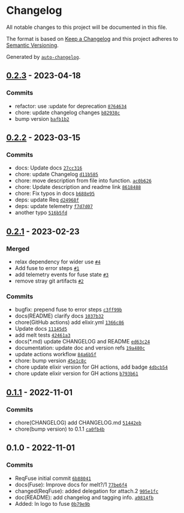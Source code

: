 # Changelog

All notable changes to this project will be documented in this file.

The format is based on [Keep a Changelog](https://keepachangelog.com/en/1.0.0/)
and this project adheres to [Semantic Versioning](https://semver.org/spec/v2.0.0.html).

Generated by [`auto-changelog`](https://github.com/CookPete/auto-changelog).

## [0.2.3](https://github.com/carsdotcom/req_fuse/compare/0.2.2...0.2.3) - 2023-04-18

### Commits

- refactor: use :update for deprecation [`8764634`](https://github.com/carsdotcom/req_fuse/commit/87646348e7161707358456f7ac3b26f55e21c083)
- chore: update changelog changes [`b82938c`](https://github.com/carsdotcom/req_fuse/commit/b82938cd0bbbf5d7a73ff5a229a3a95553185560)
- bump version [`bafb1b2`](https://github.com/carsdotcom/req_fuse/commit/bafb1b2df262f6e564133e949e53108957394e67)

## [0.2.2](https://github.com/carsdotcom/req_fuse/compare/0.2.1...0.2.2) - 2023-03-15

### Commits

- docs: Update docs [`27cc316`](https://github.com/carsdotcom/req_fuse/commit/27cc316ce32456a47e9cf8669bce465027d19199)
- chore: update Changelog [`d11b585`](https://github.com/carsdotcom/req_fuse/commit/d11b58597a278eedc116a6654d0ec290a5e80078)
- chore: move description from file into function. [`ac0b626`](https://github.com/carsdotcom/req_fuse/commit/ac0b626e37270bcfe67ffa525b4ffe9cf11d245d)
- chore: Update description and readme link [`8618488`](https://github.com/carsdotcom/req_fuse/commit/8618488912aae1e089d3b18a348024e0963d4c59)
- chore: Fix typos in docs [`b688e95`](https://github.com/carsdotcom/req_fuse/commit/b688e95709e7f34b9c1021cc5d4516770913cbb2)
- deps: update Req [`d24968f`](https://github.com/carsdotcom/req_fuse/commit/d24968f24dc430ba0bbd7f8c4ad9a64e58095139)
- deps: update telemetry [`f7d7d07`](https://github.com/carsdotcom/req_fuse/commit/f7d7d0791339cc3bce84d64175b092c595ea2e9f)
- another typo [`516b5fd`](https://github.com/carsdotcom/req_fuse/commit/516b5fdb58736a9f93439075990fcee43e4dbef8)

## [0.2.1](https://github.com/carsdotcom/req_fuse/compare/0.1.1...0.2.1) - 2023-02-23

### Merged

- relax dependency for wider use [`#4`](https://github.com/carsdotcom/req_fuse/pull/4)
- Add fuse to error steps [`#1`](https://github.com/carsdotcom/req_fuse/pull/1)
- add telemetry events for fuse state [`#3`](https://github.com/carsdotcom/req_fuse/pull/3)
- remove stray git artifacts [`#2`](https://github.com/carsdotcom/req_fuse/pull/2)

### Commits

- bugfix: prepend fuse to error steps [`c3ff99b`](https://github.com/carsdotcom/req_fuse/commit/c3ff99b854da1cf45a8eeb001a9b8f110e29b71a)
- docs(README) clarify docs [`1037b32`](https://github.com/carsdotcom/req_fuse/commit/1037b324d654a2c6ffb1e9bdc1b0696044745381)
- chore(GitHub actions) add elixir.yml [`1366c86`](https://github.com/carsdotcom/req_fuse/commit/1366c861a8370cc4f334e8878a69b1fcf460b02b)
- Update docs [`11145d5`](https://github.com/carsdotcom/req_fuse/commit/11145d5e6341d4ceedd3f448f46d214229951ff7)
- add melt tests [`42461a3`](https://github.com/carsdotcom/req_fuse/commit/42461a3d6a6d15710c507d783318253f90b9c81f)
- docs(*.md) update CHANGELOG and README [`ed63c24`](https://github.com/carsdotcom/req_fuse/commit/ed63c24c213327f78ff1e80639340fcf4604726c)
- documentation: update doc and version refs [`19a480c`](https://github.com/carsdotcom/req_fuse/commit/19a480c8a55844c4ad7cbbdd4339da7ae195aba3)
- update actions workflow [`84a6b5f`](https://github.com/carsdotcom/req_fuse/commit/84a6b5fadb31dbea11d823db98540b6b2286d6c4)
- chore: bump version [`45e1c8c`](https://github.com/carsdotcom/req_fuse/commit/45e1c8c3f281595d9d0a598014cf1cf06e45e942)
- chore update elixir version for GH actions, add badge [`4dbcb54`](https://github.com/carsdotcom/req_fuse/commit/4dbcb540ac302bf135ae012d7f8aee5384e81d4a)
- chore update elixir version for GH actions [`b793b61`](https://github.com/carsdotcom/req_fuse/commit/b793b61e50fee2f64d4c1a4643dc51637607f60d)

## [0.1.1](https://github.com/carsdotcom/req_fuse/compare/0.1.0...0.1.1) - 2022-11-01

### Commits

- chore(CHANGELOG) add CHANGELOG.md [`51442eb`](https://github.com/carsdotcom/req_fuse/commit/51442eb8c77e6981de9f8da4f5cd93f7e67140d0)
- chore(bump version) to 0.1.1 [`ca0fb4b`](https://github.com/carsdotcom/req_fuse/commit/ca0fb4bdfafb30ce4965f366b21b42eb0ca6ebc6)

## 0.1.0 - 2022-11-01

### Commits

- ReqFuse initial commit [`6b88041`](https://github.com/carsdotcom/req_fuse/commit/6b88041949eb617778da6b750282a27ecb2c2eb1)
- docs(Fuse): Improve docs for melt?/1 [`77be6f4`](https://github.com/carsdotcom/req_fuse/commit/77be6f4bd8fe381b27fbc9ea65e45e2f5eddab68)
- changed(ReqFuse): added delegation for attach.2 [`905e1fc`](https://github.com/carsdotcom/req_fuse/commit/905e1fc900b1a24d2b8459b9681e3abbebda39b7)
- doc(README): add changelog and tagging info. [`a9814fb`](https://github.com/carsdotcom/req_fuse/commit/a9814fb2f3d1fd810f0901709ef6e7c9bcadf905)
- Added: ln logo to fuse [`0b79e9b`](https://github.com/carsdotcom/req_fuse/commit/0b79e9ba97fe223b4626a150d033465041f11a3a)

